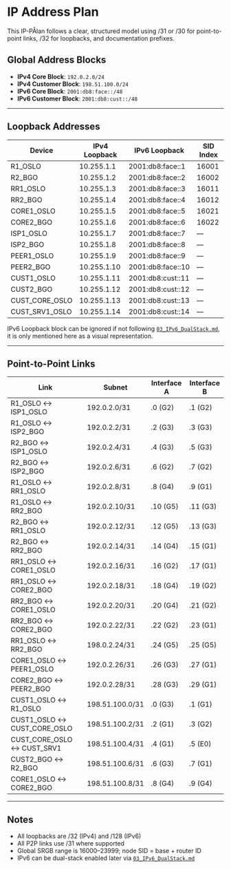 # IP Address Plan

This IP-PÅlan follows a clear, structured model using /31 or /30 for point-to-point links, /32 for loopbacks, and documentation prefixes.

## Global Address Blocks

* **IPv4 Core Block**: `192.0.2.0/24`
* **IPv4 Customer Block**: `198.51.100.0/24`
* **IPv6 Core Block**: `2001:db8:face::/48`
* **IPv6 Customer Block**: `2001:db8:cust::/48`

---

## Loopback Addresses

| Device          | IPv4 Loopback  | IPv6 Loopback      | SID Index |
| --------------- | -------------- | ------------------ | --------- |
| R1_OSLO         | 10.255.1.1     | 2001:db8:face::1   | 16001     |
| R2_BGO          | 10.255.1.2     | 2001:db8:face::2   | 16002     |
| RR1_OSLO        | 10.255.1.3     | 2001:db8:face::3   | 16011     |
| RR2_BGO         | 10.255.1.4     | 2001:db8:face::4   | 16012     |
| CORE1_OSLO      | 10.255.1.5     | 2001:db8:face::5   | 16021     |
| CORE2_BGO       | 10.255.1.6     | 2001:db8:face::6   | 16022     |
| ISP1_OSLO       | 10.255.1.7     | 2001:db8:face::7   | —         |
| ISP2_BGO        | 10.255.1.8     | 2001:db8:face::8   | —         |
| PEER1_OSLO      | 10.255.1.9     | 2001:db8:face::9   | —         |
| PEER2_BGO       | 10.255.1.10    | 2001:db8:face::10  | —         |
| CUST1_OSLO      | 10.255.1.11    | 2001:db8:cust::11  | —         |
| CUST2_BGO       | 10.255.1.12    | 2001:db8:cust::12  | —         |
| CUST_CORE_OSLO  | 10.255.1.13    | 2001:db8:cust::13  | —         |
| CUST_SRV1_OSLO  | 10.255.1.14    | 2001:db8:cust::14  | —         |

IPv6 Loopback block can be ignored if not following [`03_IPv6_DualStack.md`](/enhancements/03_IPv6_DualStack.md), it is only mentioned here as a visual representation.

---

## Point-to-Point Links

| Link                              | Subnet           | Interface A     | Interface B     |
| --------------------------------- | ---------------- | --------------- | --------------- |
| R1_OSLO ↔ ISP1_OSLO               | 192.0.2.0/31     | .0 (G2)         | .1 (G2)         |
| R1_OSLO ↔ ISP2_BGO                | 192.0.2.2/31     | .2 (G3)         | .3 (G3)         |
| R2_BGO ↔ ISP1_OSLO                | 192.0.2.4/31     | .4 (G3)         | .5 (G3)         |
| R2_BGO ↔ ISP2_BGO                 | 192.0.2.6/31     | .6 (G2)         | .7 (G2)         |
| R1_OSLO ↔ RR1_OSLO                | 192.0.2.8/31     | .8 (G4)         | .9 (G1)         |
| R1_OSLO ↔ RR2_BGO                 | 192.0.2.10/31    | .10 (G5)        | .11 (G3)        |
| R2_BGO ↔ RR1_OSLO                 | 192.0.2.12/31    | .12 (G5)        | .13 (G3)        |
| R2_BGO ↔ RR2_BGO                  | 192.0.2.14/31    | .14 (G4)        | .15 (G1)        |
| RR1_OSLO ↔ CORE1_OSLO             | 192.0.2.16/31    | .16 (G2)        | .17 (G1)        |
| RR1_OSLO ↔ CORE2_BGO              | 192.0.2.18/31    | .18 (G4)        | .19 (G2)        |
| RR2_BGO ↔ CORE1_OSLO              | 192.0.2.20/31    | .20 (G4)        | .21 (G2)        |
| RR2_BGO ↔ CORE2_BGO               | 192.0.2.22/31    | .22 (G2)        | .23 (G1)        |
| RR1_OSLO ↔ RR2_BGO                | 198.0.2.24/31    | .24 (G5)        | .25 (G5)        |
| CORE1_OSLO ↔ PEER1_OSLO           | 192.0.2.26/31    | .26 (G3)        | .27 (G1)        |
| CORE2_BGO ↔ PEER2_BGO             | 192.0.2.28/31    | .28 (G3)        | .29 (G1)        |
| CUST1_OSLO ↔ R1_OSLO              | 198.51.100.0/31  | .0 (G3)         | .1 (G1)         |
| CUST1_OSLO ↔ CUST_CORE_OSLO       | 198.51.100.2/31  | .2 (G1)         | .3 (G2)         |
| CUST_CORE_OSLO ↔ CUST_SRV1        | 198.51.100.4/31  | .4 (G1)         | .5 (E0)         |
| CUST2_BGO ↔ R2_BGO                | 198.51.100.6/31  | .6 (G3)         | .7 (G1)         |
| CORE1_OSLO ↔ CORE2_BGO            | 198.51.100.8/31  | .8 (G4)         | .9 (G4)         |

---

## Notes

* All loopbacks are /32 (IPv4) and /128 (IPv6)
* All P2P links use /31 where supported
* Global SRGB range is 16000–23999; node SID = base + router ID
* IPv6 can be dual-stack enabled later via [`03_IPv6_DualStack.md`](/enhancements/03_IPv6_DualStack.md)
